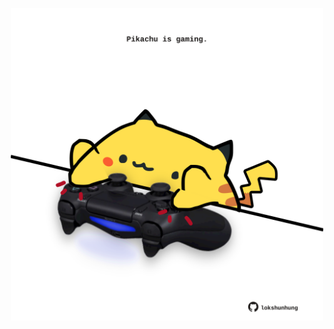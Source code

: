 <!-- built at 02/04/2022, 19:00:47 UTC -->
<p align="center">
  <img width="500" height="500" src="./ReadmeImage.svg">
</p>
